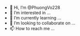 - 👋 Hi, I’m @PhuongVo228
- 👀 I’m interested in ...
- 🌱 I’m currently learning ...
- 💞️ I’m looking to collaborate on ...
- 📫 How to reach me ...

<!---
PhuongVo228/PhuongVo228 is a ✨ special ✨ repository because its `README.md` (this file) appears on your GitHub profile.
You can click the Preview link to take a look at your changes.
--->
